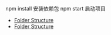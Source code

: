 npm install 安装依赖包
npm start 启动项目
- [Folder Structure](#folder-structure) 
- [Folder Structure](#folder-structure)
